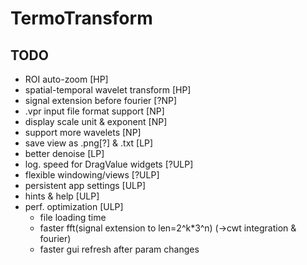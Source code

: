 # TermoTransform

## TODO

- ROI auto-zoom [HP]
- spatial-temporal wavelet transform [HP]
- signal extension before fourier [?NP]
- .vpr input file format support [NP]
- display scale unit & exponent [NP]
- support more wavelets [NP]
- save view as .png[?] & .txt [LP]
- better denoise [LP]
- log. speed for DragValue widgets [?ULP]
- flexible windowing/views [?ULP]
- persistent app settings [ULP]
- hints & help [ULP]
- perf. optimization [ULP]
  - file loading time
  - faster fft(signal extension to len=2^k*3^n) (->cwt integration & fourier)
  - faster gui refresh after param changes
